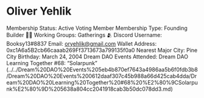 # Oliver Yehlik

Membership Status: Active Voting Member
Membership Type: Founding Builder 🧑‍🚀 
Working Groups: Gatherings 🫂
Discord Username: Booksy13#8837
Email: oryehlik@gmail.com
Wallet Address: 0xc1A6a5B2cb66caaab269Ff3713673a799135f0a0
Nearest Major City: Pine City
Birthday: March 24, 2004
Dream DAO Events Attended: Dream DAO Learning Together #68: “Solarpunk” (../../Dream%20DAO%20Events%205eb4b870ef7643a4986aa5b6f0fdb3b8/Dream%20DAO%20Events%200612daaf307c45b988a66d425cab4dda/Dream%20DAO%20Learning%20Together%20#68%20%E2%80%9CSolarpunk%E2%80%9D%205638a804cc2041918cab3b50dc078dd3.md)